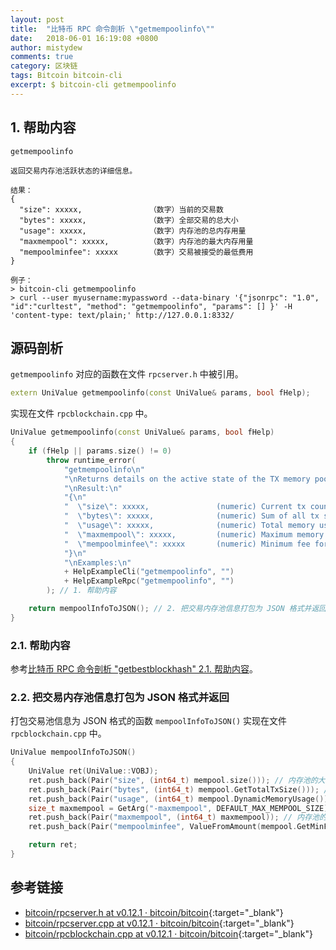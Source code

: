 ```yaml
---
layout: post
title:  "比特币 RPC 命令剖析 \"getmempoolinfo\""
date:   2018-06-01 16:19:08 +0800
author: mistydew
comments: true
category: 区块链
tags: Bitcoin bitcoin-cli
excerpt: $ bitcoin-cli getmempoolinfo
---
```

## 1. 帮助内容

```shell
getmempoolinfo

返回交易内存池活跃状态的详细信息。

结果：
{
  "size": xxxxx,               （数字）当前的交易数
  "bytes": xxxxx,              （数字）全部交易的总大小
  "usage": xxxxx,              （数字）内存池的总内存用量
  "maxmempool": xxxxx,         （数字）内存池的最大内存用量
  "mempoolminfee": xxxxx       （数字）交易被接受的最低费用
}

例子：
> bitcoin-cli getmempoolinfo
> curl --user myusername:mypassword --data-binary '{"jsonrpc": "1.0", "id":"curltest", "method": "getmempoolinfo", "params": [] }' -H 'content-type: text/plain;' http://127.0.0.1:8332/
```

## 源码剖析

`getmempoolinfo` 对应的函数在文件 `rpcserver.h` 中被引用。

```cpp
extern UniValue getmempoolinfo(const UniValue& params, bool fHelp);
```

实现在文件 `rpcblockchain.cpp` 中。

```cpp
UniValue getmempoolinfo(const UniValue& params, bool fHelp)
{
    if (fHelp || params.size() != 0)
        throw runtime_error(
            "getmempoolinfo\n"
            "\nReturns details on the active state of the TX memory pool.\n"
            "\nResult:\n"
            "{\n"
            "  \"size\": xxxxx,               (numeric) Current tx count\n"
            "  \"bytes\": xxxxx,              (numeric) Sum of all tx sizes\n"
            "  \"usage\": xxxxx,              (numeric) Total memory usage for the mempool\n"
            "  \"maxmempool\": xxxxx,         (numeric) Maximum memory usage for the mempool\n"
            "  \"mempoolminfee\": xxxxx       (numeric) Minimum fee for tx to be accepted\n"
            "}\n"
            "\nExamples:\n"
            + HelpExampleCli("getmempoolinfo", "")
            + HelpExampleRpc("getmempoolinfo", "")
        ); // 1. 帮助内容

    return mempoolInfoToJSON(); // 2. 把交易内存池信息打包为 JSON 格式并返回
}
```

### 2.1. 帮助内容

参考[比特币 RPC 命令剖析 "getbestblockhash" 2.1. 帮助内容](/blog/2018/05/bitcoin-rpc-command-getbestblockhash.html#21-帮助内容)。

### 2.2. 把交易内存池信息打包为 JSON 格式并返回

打包交易池信息为 JSON 格式的函数 `mempoolInfoToJSON()` 实现在文件 `rpcblockchain.cpp` 中。

```cpp
UniValue mempoolInfoToJSON()
{
    UniValue ret(UniValue::VOBJ);
    ret.push_back(Pair("size", (int64_t) mempool.size())); // 内存池的大小
    ret.push_back(Pair("bytes", (int64_t) mempool.GetTotalTxSize())); // 内存池总的交易大小
    ret.push_back(Pair("usage", (int64_t) mempool.DynamicMemoryUsage())); // 内存池的动态内存用量
    size_t maxmempool = GetArg("-maxmempool", DEFAULT_MAX_MEMPOOL_SIZE) * 1000000;
    ret.push_back(Pair("maxmempool", (int64_t) maxmempool)); // 内存池的上限
    ret.push_back(Pair("mempoolminfee", ValueFromAmount(mempool.GetMinFee(maxmempool).GetFeePerK()))); // 内存池的最低交易费

    return ret;
}
```

## 参考链接

* [bitcoin/rpcserver.h at v0.12.1 · bitcoin/bitcoin](https://github.com/bitcoin/bitcoin/blob/v0.12.1/src/rpcserver.h){:target="_blank"}
* [bitcoin/rpcserver.cpp at v0.12.1 · bitcoin/bitcoin](https://github.com/bitcoin/bitcoin/blob/v0.12.1/src/rpcserver.cpp){:target="_blank"}
* [bitcoin/rpcblockchain.cpp at v0.12.1 · bitcoin/bitcoin](https://github.com/bitcoin/bitcoin/blob/v0.12.1/src/rpcblockchain.cpp){:target="_blank"}
